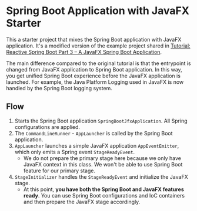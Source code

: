 # Spring Boot Application with JavaFX Starter

This a starter project that mixes the Spring Boot application with JavaFX application. It's a modified version of the
example project shared in [Tutorial: Reactive Spring Boot Part 3 – A JavaFX Spring Boot Application](
https://blog.jetbrains.com/idea/2019/11/tutorial-reactive-spring-boot-a-javafx-spring-boot-application/).

The main difference compared to the original tutorial is that the entrypoint is changed from JavaFX application to
Spring Boot application. In this way, you get unified Spring Boot experience before the JavaFX application is launched.
For example, the Java Platform Logging used in JavaFX is now handled by the Spring Boot logging system.

## Flow

1. Starts the Spring Boot application `SpringBootJfxApplication`. All Spring configurations are applied.
2. The `CommandLineRunner` - `AppLauncher` is called by the Spring Boot application.
3. `AppLauncher` launches a simple JavaFX application `AppEventEmitter`, which only emits a Spring event `StageReadyEvent`.
    * We do not prepare the primary stage here because we only have JavaFX context in this class. We won't be able to
        use Spring Boot feature for our primary stage.
4. `StageInitializer` handles the `StageReadyEvent` and initialize the JavaFX stage.
    * At this point, **you have both the Spring Boot and JavaFX features ready**. You can use Spring Boot configurations
        and IoC containers and then prepare the JavaFX stage accordingly.
